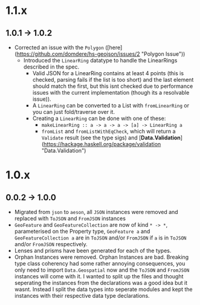 # 1.1.x

## 1.0.1 -> 1.0.2

-   Corrected an issue with the `Polygon` ([here] (https://github.com/domdere/hs-geojson/issues/2 "Polygon Issue"))
    -   Introduced the `LinearRing` datatype to handle the LinearRings described in the spec.
        -   Valid JSON for a LinearRing contains at least 4 points (this is checked, parsing fails if the list is too short) and the last element should match the first, but this isnt checked due to performance issues with the current implementation (though its a resolvable issue)).
        -   A `LinearRing` can be converted to a List with `fromLinearRing` or you can just fold/traverse over it.
        -   Creating a `LinearRing` can be done with one of these:
            -   `makeLinearRing :: a -> a -> a -> [a] -> LinearRing a`
            -   `fromList` and `fromListWithEqCheck`, which will return a `Validate` result (see the type sigs) and [**Data.Validation**] (https://hackage.haskell.org/package/validation "Data.Validation")

# 1.0.x

## 0.0.2 -> 1.0.0

-   Migrated from `json` to `aeson`, all `JSON` instances were removed and replaced with `ToJSON` and `FromJSON` instances
-   `GeoFeature` and `GeoFeatureCollection` are now of kind `* -> *`, parameterised on the Property type, `GeoFeature a` and `GeoFeatureCollection a` are in `ToJSON` and/or `FromJSON` if `a` is in `ToJSON` and/or `FromJSON` respectively.
-   Lenses and prisms have been generated for each of the types.
-   Orphan Instances were removed.  Orphan Instances are bad.  Breaking type class coherency had some rather annoying consequences, you only need to import `Data.Geospatial` now and the `ToJSON` and `FromJSON` instances will come with it.  I wanted to split up the files and thought seperating the instances from the declarations was a good idea but it wasnt.  Instead I split the data types into seperate modules and kept the instances with their respective data type declarations.

